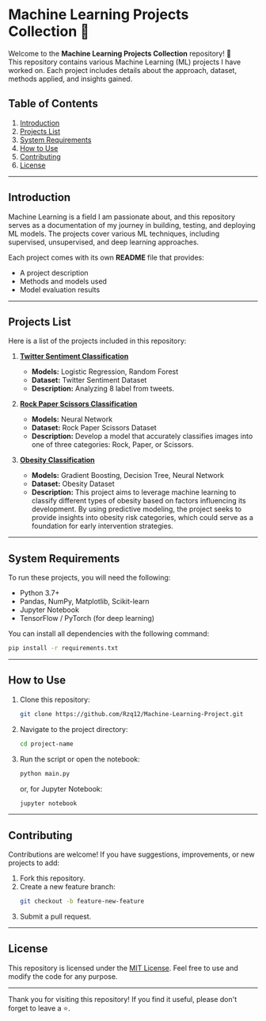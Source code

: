 # Machine Learning Projects Collection 🚀

Welcome to the **Machine Learning Projects Collection** repository! 🎉  
This repository contains various Machine Learning (ML) projects I have worked on. Each project includes details about the approach, dataset, methods applied, and insights gained.

## Table of Contents

1. [Introduction](#introduction)
2. [Projects List](#projects-list)
3. [System Requirements](#system-requirements)
4. [How to Use](#how-to-use)
5. [Contributing](#contributing)
6. [License](#license)

---

## Introduction

Machine Learning is a field I am passionate about, and this repository serves as a documentation of my journey in building, testing, and deploying ML models. The projects cover various ML techniques, including supervised, unsupervised, and deep learning approaches.

Each project comes with its own **README** file that provides:

- A project description
- Methods and models used
- Model evaluation results

---

## Projects List

Here is a list of the projects included in this repository:

1. [**Twitter Sentiment Classification**](https://github.com/Rzq12/Machine-Learning-Project/tree/main/Satria%20Data)

   - **Models:** Logistic Regression, Random Forest
   - **Dataset:** Twitter Sentiment Dataset
   - **Description:** Analyzing 8 label from tweets.

2. [**Rock Paper Scissors Classification**](https://github.com/Rzq12/Machine-Learning-Project/tree/main/Rock%20Paper%20Scissors%20Classification)

   - **Models:** Neural Network
   - **Dataset:** Rock Paper Scissors Dataset
   - **Description:** Develop a model that accurately classifies images into one of three categories: Rock, Paper, or Scissors.

3. [**Obesity Classification**](https://github.com/Rzq12/Machine-Learning-Project/tree/main/Obesity%20Classification)
   - **Models:** Gradient Boosting, Decision Tree, Neural Network
   - **Dataset:** Obesity Dataset
   - **Description:** This project aims to leverage machine learning to classify different types of obesity based on factors influencing its development. By using predictive modeling, the project seeks to provide insights into obesity risk categories, which could serve as a foundation for early intervention strategies.

---

## System Requirements

To run these projects, you will need the following:

- Python 3.7+
- Pandas, NumPy, Matplotlib, Scikit-learn
- Jupyter Notebook
- TensorFlow / PyTorch (for deep learning)

You can install all dependencies with the following command:

```bash
pip install -r requirements.txt
```

---

## How to Use

1. Clone this repository:
   ```bash
   git clone https://github.com/Rzq12/Machine-Learning-Project.git
   ```
2. Navigate to the project directory:
   ```bash
   cd project-name
   ```
3. Run the script or open the notebook:
   ```bash
   python main.py
   ```
   or, for Jupyter Notebook:
   ```bash
   jupyter notebook
   ```

---

## Contributing

Contributions are welcome! If you have suggestions, improvements, or new projects to add:

1. Fork this repository.
2. Create a new feature branch:
   ```bash
   git checkout -b feature-new-feature
   ```
3. Submit a pull request.

---

## License

This repository is licensed under the [MIT License](LICENSE). Feel free to use and modify the code for any purpose.

---

Thank you for visiting this repository! If you find it useful, please don't forget to leave a ⭐.
